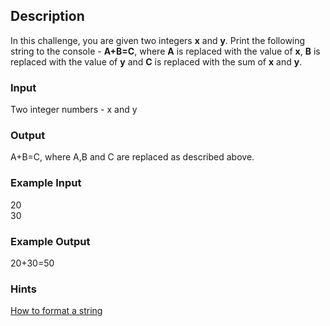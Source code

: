 ## Description

In this challenge, you are given two integers **x** and **y**. Print the following string to the console - **A+B=C**,
where **A** is replaced with the value of **x**, **B** is replaced with the value of **y** and **C** is replaced with
the sum of **x** and **y**.

### Input

Two integer numbers - x and y

### Output

A+B=C, where A,B and C are replaced as described above.

### Example Input

20 <br>
30

### Example Output

20+30=50

### Hints

[How to format a string](https://docs.python.org/3/tutorial/inputoutput.html)